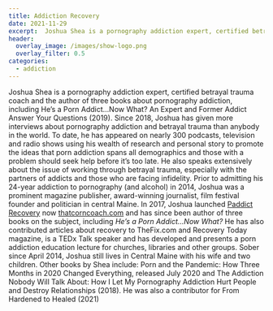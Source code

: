 ```yaml
---
title: Addiction Recovery
date: 2021-11-29
excerpt:  Joshua Shea is a pornography addiction expert, certified betrayal trauma coach and the author of three books on the subject, including _He’s a Porn Addict…Now What?_ 
header:
  overlay_image: /images/show-logo.png
  overlay_filter: 0.5
categories: 
  - addiction
---
```

<!--<iframe src='https://open.spotify.com/embed/episode/1CVrMbFtBK2qyYPkQyMqau' width='80%' height='232' frameborder='0' allowtransparency='true' allow='encrypted-media'></iframe>-->

Joshua Shea is a pornography addiction expert, certified betrayal trauma coach and the author of three books about pornography addiction, including He’s a Porn Addict…Now What? An Expert and Former Addict Answer Your Questions (2019).
Since 2018, Joshua has given more interviews about pornography addiction and betrayal trauma than anybody in the world. To date, he has appeared on nearly 300 podcasts, television and radio shows using his wealth of research and personal story to promote the ideas that porn addiction spans all demographics and those with a problem should seek help before it’s too late. He also speaks extensively about the issue of working through betrayal trauma, especially with the partners of addicts and those who are facing infidelity.
Prior to admitting his 24-year addiction to pornography (and alcohol) in 2014, Joshua was a prominent magazine publisher, award-winning journalist, film festival founder and politician in central Maine.
In 2017, Joshua launched [Paddict Recovery](https://paddictrecovery.com) now [thatcorncoach.com](https://thatcorncoach.com) and has since been author of three books on the subject, including *He’s a Porn Addict…Now What?*  He has also contributed articles about recovery to TheFix.com and Recovery Today magazine, is a TEDx Talk speaker and has developed and presents a porn addiction education lecture for churches, libraries and other groups. Sober since April 2014, Joshua still lives in Central Maine with his wife and two children.
Other books by Shea include: Porn and the Pandemic: How Three Months in 2020 Changed Everything, released July 2020 and The Addiction Nobody Will Talk About: How I Let My Pornography Addiction Hurt People and Destroy Relationships (2018). He was also a contributor for From Hardened to Healed (2021)
